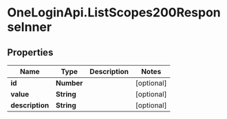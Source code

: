 # OneLoginApi.ListScopes200ResponseInner

## Properties

Name | Type | Description | Notes
------------ | ------------- | ------------- | -------------
**id** | **Number** |  | [optional] 
**value** | **String** |  | [optional] 
**description** | **String** |  | [optional] 



